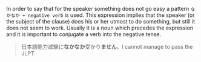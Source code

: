 In order to say that for the speaker something does not go easy a pattern `なかなか + negative verb` is used. This expression implies that the speaker (or the subject of the clause) does his or her utmost to do something, but still it does not seem to work. Usually it is a noun which precedes the expression and it is important to conjugate a verb into the negative tense.
>日本語能力試験に**なかなか**受かり**ません**。I cannot manage to pass the JLPT.